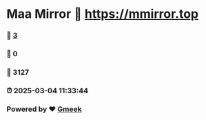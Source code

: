 # Maa Mirror :link: https://mmirror.top 
### :page_facing_up: [3](https://mmirror.top/tag.html) 
### :speech_balloon: 0 
### :hibiscus: 3127 
### :alarm_clock: 2025-03-04 11:33:44 
### Powered by :heart: [Gmeek](https://github.com/Meekdai/Gmeek)

